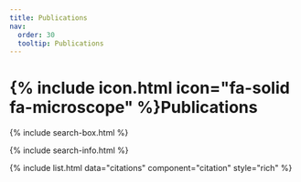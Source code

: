 ```yaml
---
title: Publications
nav:
  order: 30
  tooltip: Publications
---
```


# {% include icon.html icon="fa-solid fa-microscope" %}Publications

{% include search-box.html %}

{% include search-info.html %}

{% include list.html data="citations" component="citation" style="rich" %}
